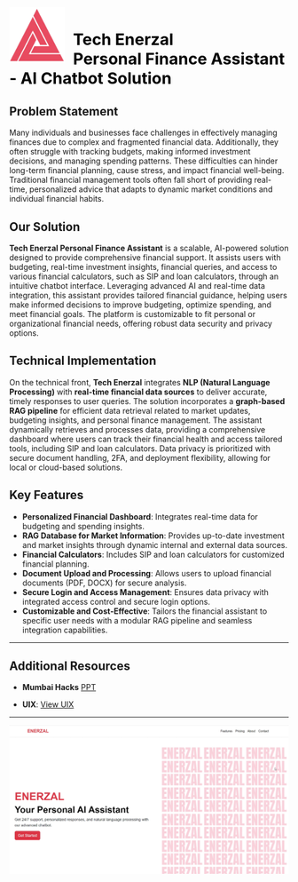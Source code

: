<img src="Assets/ENERZAL_LOGO.jpg" alt="Enerzal Logo" style="width: 100px; height: 100px; margin-right: 15px;" align="left"/>  
<h1 style="font-size: 1.8rem; font-weight: bold; color: #000;">Tech Enerzal <br>Personal Finance Assistant - AI Chatbot Solution</h1>

## Problem Statement

Many individuals and businesses face challenges in effectively managing finances due to complex and fragmented financial data. Additionally, they often struggle with tracking budgets, making informed investment decisions, and managing spending patterns. These difficulties can hinder long-term financial planning, cause stress, and impact financial well-being. Traditional financial management tools often fall short of providing real-time, personalized advice that adapts to dynamic market conditions and individual financial habits.

## Our Solution

**Tech Enerzal Personal Finance Assistant** is a scalable, AI-powered solution designed to provide comprehensive financial support. It assists users with budgeting, real-time investment insights, financial queries, and access to various financial calculators, such as SIP and loan calculators, through an intuitive chatbot interface. Leveraging advanced AI and real-time data integration, this assistant provides tailored financial guidance, helping users make informed decisions to improve budgeting, optimize spending, and meet financial goals. The platform is customizable to fit personal or organizational financial needs, offering robust data security and privacy options.

## Technical Implementation

On the technical front, **Tech Enerzal** integrates **NLP (Natural Language Processing)** with **real-time financial data sources** to deliver accurate, timely responses to user queries. The solution incorporates a **graph-based RAG pipeline** for efficient data retrieval related to market updates, budgeting insights, and personal finance management. The assistant dynamically retrieves and processes data, providing a comprehensive dashboard where users can track their financial health and access tailored tools, including SIP and loan calculators. Data privacy is prioritized with secure document handling, 2FA, and deployment flexibility, allowing for local or cloud-based solutions.

## Key Features

- **Personalized Financial Dashboard**: Integrates real-time data for budgeting and spending insights.
- **RAG Database for Market Information**: Provides up-to-date investment and market insights through dynamic internal and external data sources.
- **Financial Calculators**: Includes SIP and loan calculators for customized financial planning.
- **Document Upload and Processing**: Allows users to upload financial documents (PDF, DOCX) for secure analysis.
- **Secure Login and Access Management**: Ensures data privacy with integrated access control and secure login options.
- **Customizable and Cost-Effective**: Tailors the financial assistant to specific user needs with a modular RAG pipeline and seamless integration capabilities.

---

## Additional Resources

- **Mumbai Hacks** [PPT](Assets/MumbaiHacks_Deck_Format.pdf)

- **UIX**: [View UIX](https://www.figma.com/design/qPoS2NqzcxGgfnBXayYW9k/SIH-Chat-Bot?node-id=143-8&t=ZLJ8TN1boIUwvxPx-1)

---

![Dashboard](Assets/Dashboard.png)
